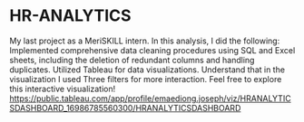 # HR-ANALYTICS
My last project as a MeriSKILL intern.
In this analysis, I did the following:
Implemented comprehensive data cleaning procedures using SQL and Excel sheets, including the deletion of redundant columns and handling duplicates.
Utilized Tableau for data visualizations.
Understand that in the visualization I used Three filters for more interaction.
Feel free to explore this interactive visualization!
https://public.tableau.com/app/profile/emaediong.joseph/viz/HRANALYTICSDASHBOARD_16986785560300/HRANALYTICSDASHBOARD
